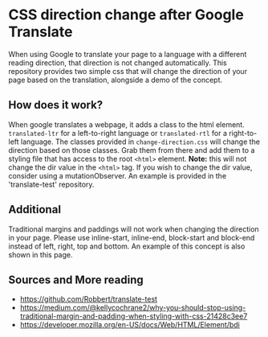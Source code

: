 # CSS direction change after Google Translate

When using Google to translate your page to a language with a different reading direction, that direction is not changed automatically. This repository provides two simple css that will change the direction of your page based on the translation, alongside a demo of the concept. 

## How does it work?

When google translates a webpage, it adds a class to the html element. `translated-ltr` for a left-to-right language or `translated-rtl` for a right-to-left language. The classes provided in `change-direction.css` will change the direction based on those classes. Grab them from there and add them to a styling file that has access to the root `<html>` element. <strong>Note:</strong> this will not change the dir value in the `<html>` tag. If you wish to change the dir value, consider using a mutationObserver. An example is provided in the 'translate-test' repository.

## Additional 

Traditional margins and paddings will not work when changing the direction in your page. Please use inline-start, inline-end, block-start and block-end instead of left, right, top and bottom. An example of this concept is also shown in this page.

## Sources and More reading

- https://github.com/Robbert/translate-test
- https://medium.com/@kellycochrane2/why-you-should-stop-using-traditional-margin-and-padding-when-styling-with-css-21428c3ee7
- https://developer.mozilla.org/en-US/docs/Web/HTML/Element/bdi